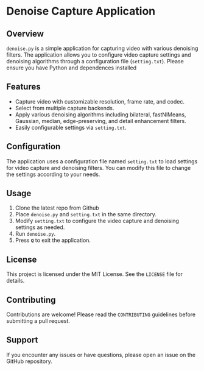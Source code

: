 # Denoise Capture Application

## Overview
`denoise.py` is a simple application for capturing video with various denoising filters. The application allows you to configure video capture settings and denoising algorithms through a configuration file (`setting.txt`).
Please ensure you have Python and dependences installed

## Features
- Capture video with customizable resolution, frame rate, and codec.
- Select from multiple capture backends.
- Apply various denoising algorithms including bilateral, fastNlMeans, Gaussian, median, edge-preserving, and detail enhancement filters.
- Easily configurable settings via `setting.txt`.

## Configuration
The application uses a configuration file named `setting.txt` to load settings for video capture and denoising filters. You can modify this file to change the settings according to your needs.

## Usage
1. Clone the latest repo from Github
2. Place `denoise.py` and `setting.txt` in the same directory.
3. Modify `setting.txt` to configure the video capture and denoising settings as needed.
4. Run `denoise.py`.
5. Press **`Q`** to exit the application.

## License
This project is licensed under the MIT License. See the `LICENSE` file for details.

## Contributing
Contributions are welcome! Please read the `CONTRIBUTING` guidelines before submitting a pull request.

## Support
If you encounter any issues or have questions, please open an issue on the GitHub repository.